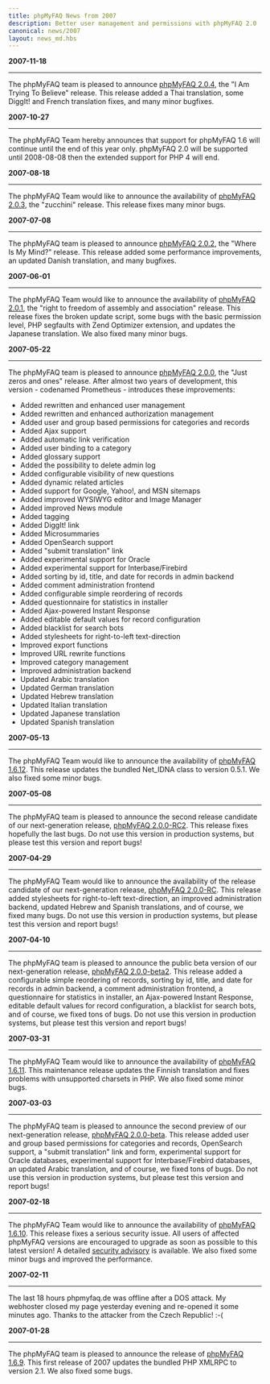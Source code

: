 ```yaml
---
title: phpMyFAQ News from 2007
description: Better user management and permissions with phpMyFAQ 2.0
canonical: news/2007
layout: news_md.hbs
---
```


**2007-11-18**
* * *
The phpMyFAQ team is pleased to announce [phpMyFAQ 2.0.4](/download), the "I Am Trying To Believe" release. This release
added a Thai translation, some DiggIt! and French translation fixes, and many minor bugfixes.

**2007-10-27**
* * *
The phpMyFAQ Team hereby announces that support for phpMyFAQ 1.6 will continue until the end of this year only. phpMyFAQ
2.0 will be supported until 2008-08-08 then the extended support for PHP 4 will end.

**2007-08-18**
* * *
The phpMyFAQ Team would like to announce the availability of [phpMyFAQ 2.0.3](/download), the "zucchini" release. This
release fixes many minor bugs.

**2007-07-08**
* * *
The phpMyFAQ team is pleased to announce [phpMyFAQ 2.0.2](/download), the "Where Is My Mind?" release. This release
added some performance improvements, an updated Danish translation, and many bugfixes.

**2007-06-01**
* * *
The phpMyFAQ Team would like to announce the availability of [phpMyFAQ 2.0.1](/download), the "right to freedom of
assembly and association" release. This release fixes the broken update script, some bugs with the basic permission
level, PHP segfaults with Zend Optimizer extension, and updates the Japanese translation. We also fixed many minor bugs.

**2007-05-22**
* * *
The phpMyFAQ team is pleased to announce [phpMyFAQ 2.0.0](/download), the "Just zeros and ones" release. After almost
two years of development, this version - codenamed Prometheus - introduces these improvements:

- Added rewritten and enhanced user management
- Added rewritten and enhanced authorization management
- Added user and group based permissions for categories and records
- Added Ajax support
- Added automatic link verification
- Added user binding to a category
- Added glossary support
- Added the possibility to delete admin log
- Added configurable visibility of new questions
- Added dynamic related articles
- Added support for Google, Yahoo!, and MSN sitemaps
- Added improved WYSIWYG editor and Image Manager
- Added improved News module
- Added tagging
- Added DiggIt! link
- Added Microsummaries
- Added OpenSearch support
- Added "submit translation" link
- Added experimental support for Oracle
- Added experimental support for Interbase/Firebird
- Added sorting by id, title, and date for records in admin backend
- Added comment administration frontend
- Added configurable simple reordering of records
- Added questionnaire for statistics in installer
- Added Ajax-powered Instant Response
- Added editable default values for record configuration
- Added blacklist for search bots
- Added stylesheets for right-to-left text-direction
- Improved export functions
- Improved URL rewrite functions
- Improved category management
- Improved administration backend
- Updated Arabic translation
- Updated German translation
- Updated Hebrew translation
- Updated Italian translation
- Updated Japanese translation
- Updated Spanish translation

**2007-05-13**
* * *
The phpMyFAQ Team would like to announce the availability of [phpMyFAQ 1.6.12](/download). This release updates the
bundled Net_IDNA class to version 0.5.1. We also fixed some minor bugs.

**2007-05-08**
* * *
The phpMyFAQ team is pleased to announce the second release candidate of our next-generation
release, [phpMyFAQ 2.0.0-RC2](/download). This release fixes hopefully the last bugs. Do not use this version in
production systems, but please test this version and report bugs!

**2007-04-29**
* * *
The phpMyFAQ Team would like to announce the availability of the release candidate of our next-generation
release, [phpMyFAQ 2.0.0-RC](/download). This release added stylesheets for right-to-left text-direction, an improved
administration backend, updated Hebrew and Spanish translations, and of course, we fixed many bugs. Do not use this
version in production systems, but please test this version and report bugs!

**2007-04-10**
* * *
The phpMyFAQ team is pleased to announce the public beta version of our next-generation
release, [phpMyFAQ 2.0.0-beta2](/download). This release added a configurable simple reordering of records, sorting by
id, title, and date for records in admin backend, a comment administration frontend, a questionnaire for statistics in
installer, an Ajax-powered Instant Response, editable default values for record configuration, a blacklist for search
bots, and of course, we fixed tons of bugs. Do not use this version in production systems, but please test this version
and report bugs!

**2007-03-31**
* * *
The phpMyFAQ Team would like to announce the availability of [phpMyFAQ 1.6.11](/download). This maintenance release
updates the Finnish translation and fixes problems with unsupported charsets in PHP. We also fixed some minor bugs.

**2007-03-03**
* * *
The phpMyFAQ team is pleased to announce the second preview of our next-generation
release, [phpMyFAQ 2.0.0-beta](/download). This release added user and group based permissions for categories and
records, OpenSearch support, a "submit translation" link and form, experimental support for Oracle databases,
experimental support for Interbase/Firebird databases, an updated Arabic translation, and of course, we fixed tons of
bugs. Do not use this version in production systems, but please test this version and report bugs!

**2007-02-18**
* * *
The phpMyFAQ Team would like to announce the availability of [phpMyFAQ 1.6.10](/download). This release fixes a serious
security issue. All users of affected phpMyFAQ versions are encouraged to upgrade as soon as possible to this latest
version! A detailed [security advisory](/security/advisory-2007-02-18) is available. We also fixed some minor bugs and
improved the performance.

**2007-02-11**
* * *
The last 18 hours phpmyfaq.de was offline after a DOS attack. My webhoster closed my page yesterday evening and
re-opened it some minutes ago. Thanks to the attacker from the Czech Republic! :-(

**2007-01-28**
* * *
The phpMyFAQ team is pleased to announce the release of [phpMyFAQ 1.6.9](/download). This first release of 2007 updates
the bundled PHP XMLRPC to version 2.1. We also fixed some bugs.
